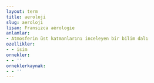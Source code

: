 ```yaml
---
layout: term
title: aeroloji
slug: aeroloji
lisan: Fransızca aérologie
anlamlar:
- Atmosferin üst katmanlarını inceleyen bir bilim dalı
ozellikler:
- - isim
ornekler:
- - ''
orneklerkaynak:
- - ''
---
```

